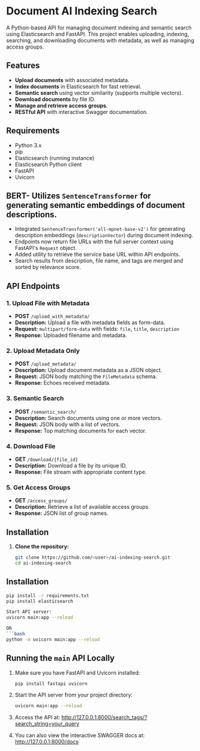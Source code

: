 # Document AI Indexing Search

A Python-based API for managing document indexing and semantic search using Elasticsearch and FastAPI. This project enables uploading, indexing, searching, and downloading documents with metadata, as well as managing access groups.

## Features

- **Upload documents** with associated metadata.
- **Index documents** in Elasticsearch for fast retrieval.
- **Semantic search** using vector similarity (supports multiple vectors).
- **Download documents** by file ID.
- **Manage and retrieve access groups**.
- **RESTful API** with interactive Swagger documentation.

## Requirements

- Python 3.x
- pip
- Elasticsearch (running instance)
- Elasticsearch Python client
- FastAPI
- Uvicorn


## BERT- Utilizes `SentenceTransformer` for generating semantic embeddings of document descriptions.

- Integrated `SentenceTransformer('all-mpnet-base-v2')` for generating description embeddings (`descriptionVector`) during document indexing.
- Endpoints now return file URLs with the full server context using FastAPI's `Request` object.
- Added utility to retrieve the service base URL within API endpoints.
- Search results from description, file name, and tags are merged and sorted by relevance score.

## API Endpoints

### 1. Upload File with Metadata

- **POST** `/upload_with_metadata/`
- **Description:** Upload a file with metadata fields as form-data.
- **Request:** `multipart/form-data` with fields: `file`, `title`, `description`
- **Response:** Uploaded filename and metadata.

### 2. Upload Metadata Only

- **POST** `/upload_metadata/`
- **Description:** Upload document metadata as a JSON object.
- **Request:** JSON body matching the `FileMetadata` schema.
- **Response:** Echoes received metadata.

### 3. Semantic Search

- **POST** `/semantic_search/`
- **Description:** Search documents using one or more vectors.
- **Request:** JSON body with a list of vectors.
- **Response:** Top matching documents for each vector.

### 4. Download File

- **GET** `/download/{file_id}`
- **Description:** Download a file by its unique ID.
- **Response:** File stream with appropriate content type.

### 5. Get Access Groups

- **GET** `/access_groups/`
- **Description:** Retrieve a list of available access groups.
- **Response:** JSON list of group names.

## Installation

1. **Clone the repository:**
   ```bash
   git clone https://github.com/<user>/ai-indexing-search.git
   cd ai-indexing-search


## Installation

```bash
pip install -r requirements.txt
pip install elasticsearch

Start API server:
uvicorn main:app --reload

OR 
```bash
python -m uvicorn main:app --reload
```

## Running the `main` API Locally

1. Make sure you have FastAPI and Uvicorn installed:
   ```bash
   pip install fastapi uvicorn
   
2. Start the API server from your project directory:
   ```bash
   uvicorn main:app --reload
   
3. Access the API at:
http://127.0.0.1:8000/search_tags/?search_string=your_query


4. You can also view the interactive SWAGGER docs at:
http://127.0.0.1:8000/docs